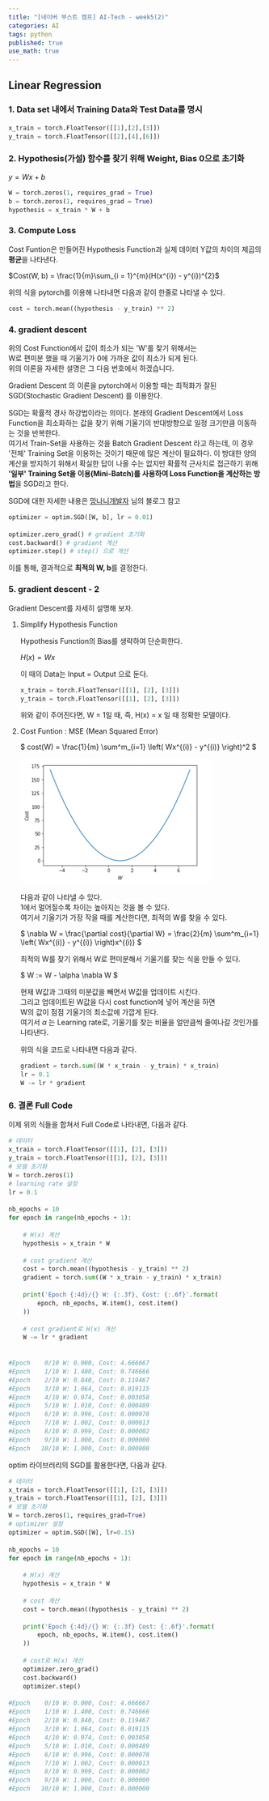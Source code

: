 ```yaml
---
title: "[네이버 부스트 캠프] AI-Tech - week5(2)"
categories: AI
tags: python
published: true
use_math: true
---
```


## Linear Regression

### 1. Data set 내에서 Training Data와 Test Data를 명시

  ```python
  x_train = torch.FloatTensor([[1],[2],[3]])
  y_train = torch.FloatTensor([[2],[4],[6]])
  ```

### 2. Hypothesis(가설) 함수를 찾기 위해 Weight, Bias 0으로 초기화
  
  $y = Wx + b$
  
  ```python
  W = torch.zeros(1, requires_grad = True)
  b = torch.zeros(1, requires_grad = True)
  hypothesis = x_train * W + b
  ```

### 3. Compute Loss

  Cost Funtion은 만들어진 Hypothesis Function과 실제 데이터 Y값의 차이의  제곱의 **평균**을 나타낸다.  

  $Cost(W, b) = \frac{1}{m}\sum_{i = 1}^{m}(H(x^{i}) - y^{i})^{2}$

  위의 식을 pytorch를 이용해 나타내면 다음과 같이 한줄로 나타낼 수 있다.  

  ```python
  cost = torch.mean((hypothesis - y_train) ** 2)
  ```

### 4. gradient descent

  위의 Cost Function에서 값이 최소가 되는 'W'를 찾기 위해서는  
  W로 편미분 했을 때 기울기가 0에 가까운 값이 최소가 되게 된다.  
  위의 이론을 자세한 설명은 그 다음 번호에서 하겠습니다.  

  Gradient Descent 의 이론을 pytorch에서 이용할 때는 최적화가 잘된  
  SGD(Stochastic Gradient Descent) 를 이용한다.  

  SGD는 확률적 경사 하강법이라는 의미다. 본래의 Gradient Descent에서 Loss   Function을 최소화하는 값을 찾기 위해 기울기의 반대방향으로 일정 크기만큼  이동하는 것을 반복한다.  
  여기서 Train-Set을 사용하는 것을 Batch Gradient Descent 라고 하는데, 이   경우 '전체' Training Set을 이용하는 것이기 때문에 많은 계산이 필요하다. 이  방대한 양의 계산을 방지하기 위해서 확실한 답이 나올 수는 없지만 확률적   근사치로 접근하기 위해 **'일부' Training Set을 이용(Mini-Batch)를 사용하여  Loss Function을 계산하는 방법**을 SGD라고 한다.  
  
  SGD에 대한 자세한 내용은 [망나니개발자](https://mangkyu.tistory.com/62)   님의 블로그 참고  

  ```python
  optimizer = optim.SGD([W, b], lr = 0.01)

  optimizer.zero_grad() # gradient 초기화
  cost.backward() # gradient 계산
  optimizer.step() # step() 으로 개선
  ```

  이를 통해, 결과적으로 **최적의 W, b**를 결정한다.

### 5. gradient descent - 2
  
  Gradient Descent를 자세히 설명해 보자.  
  
  1. Simplify Hypothesis Function  

      Hypothesis Function의 Bias를 생략하여 단순화한다.  

      $H(x) = Wx$

      이 때의 Data는 Input = Output 으로 둔다.  

      ```python
      x_train = torch.FloatTensor([[1], [2], [3]])
      y_train = torch.FloatTensor([[1], [2], [3]])
      ```

      위와 같이 주어진다면, W = 1일 때, 즉, H(x) = x 일 때 정확한 모델이다.  

  2. Cost Funtion : MSE (Mean Squared Error)

      $ cost(W) = \frac{1}{m} \sum^m_{i=1} \left( Wx^{(i)} - y^{(i)} \right)^2 $

      ![s1](/assets/images/AI-Images/img1.PNG)

      다음과 같이 나타낼 수 있다.  
      1에서 멀어질수록 차이는 높아지는 것을 볼 수 있다.  
      여기서 기울기가 가장 작을 때를 계산한다면, 최적의 W를 찾을 수 있다.  

      $ \nabla W = \frac{\partial cost}{\partial W} = \frac{2}{m} \sum^m_{i=1} \left( Wx^{(i)} - y^{(i)} \right)x^{(i)} $

      최적의 W를 찾기 위해서 W로 편미분해서 기울기를 찾는 식을 만들 수 있다.  

      $ W := W - \alpha \nabla W $

      현재 W값과 그때의 미분값을 빼면서 W값을 업데이트 시킨다.  
      그리고 업데이트된 W값을 다시 cost function에 넣어 계산을 하면  
      W의 값이 점점 기울기의 최소값에 가깝게 된다.  
      여기서 $\alpha$ 는 Learning rate로, 기울기를 찾는 비율을 얼만큼씩 줄여나갈 것인가를 나타낸다.  

      위의 식을 코드로 나타내면 다음과 같다.  

      ```python
      gradient = torch.sum((W * x_train - y_train) * x_train)
      lr = 0.1
      W -= lr * gradient
      ```

### 6. 결론 Full Code
  
  이제 위의 식들을 합쳐서 Full Code로 나타내면, 다음과 같다.  

  ```python
  # 데이터
  x_train = torch.FloatTensor([[1], [2], [3]])
  y_train = torch.FloatTensor([[1], [2], [3]])
  # 모델 초기화
  W = torch.zeros(1)
  # learning rate 설정
  lr = 0.1

  nb_epochs = 10
  for epoch in range(nb_epochs + 1):

      # H(x) 계산
      hypothesis = x_train * W

      # cost gradient 계산
      cost = torch.mean((hypothesis - y_train) ** 2)
      gradient = torch.sum((W * x_train - y_train) * x_train)

      print('Epoch {:4d}/{} W: {:.3f}, Cost: {:.6f}'.format(
          epoch, nb_epochs, W.item(), cost.item()
      ))

      # cost gradient로 H(x) 개선
      W -= lr * gradient


  #Epoch    0/10 W: 0.000, Cost: 4.666667
  #Epoch    1/10 W: 1.400, Cost: 0.746666
  #Epoch    2/10 W: 0.840, Cost: 0.119467
  #Epoch    3/10 W: 1.064, Cost: 0.019115
  #Epoch    4/10 W: 0.974, Cost: 0.003058
  #Epoch    5/10 W: 1.010, Cost: 0.000489
  #Epoch    6/10 W: 0.996, Cost: 0.000078
  #Epoch    7/10 W: 1.002, Cost: 0.000013
  #Epoch    8/10 W: 0.999, Cost: 0.000002
  #Epoch    9/10 W: 1.000, Cost: 0.000000
  #Epoch   10/10 W: 1.000, Cost: 0.000000
  ```

  optim 라이브러리의 SGD를 활용한다면, 다음과 같다.  

  ```python
  # 데이터
  x_train = torch.FloatTensor([[1], [2], [3]])
  y_train = torch.FloatTensor([[1], [2], [3]])
  # 모델 초기화
  W = torch.zeros(1, requires_grad=True)
  # optimizer 설정
  optimizer = optim.SGD([W], lr=0.15)

  nb_epochs = 10
  for epoch in range(nb_epochs + 1):

      # H(x) 계산
      hypothesis = x_train * W

      # cost 계산
      cost = torch.mean((hypothesis - y_train) ** 2)

      print('Epoch {:4d}/{} W: {:.3f} Cost: {:.6f}'.format(
          epoch, nb_epochs, W.item(), cost.item()
      ))

      # cost로 H(x) 개선
      optimizer.zero_grad()
      cost.backward()
      optimizer.step()

  #Epoch    0/10 W: 0.000, Cost: 4.666667
  #Epoch    1/10 W: 1.400, Cost: 0.746666
  #Epoch    2/10 W: 0.840, Cost: 0.119467
  #Epoch    3/10 W: 1.064, Cost: 0.019115
  #Epoch    4/10 W: 0.974, Cost: 0.003058
  #Epoch    5/10 W: 1.010, Cost: 0.000489
  #Epoch    6/10 W: 0.996, Cost: 0.000078
  #Epoch    7/10 W: 1.002, Cost: 0.000013
  #Epoch    8/10 W: 0.999, Cost: 0.000002
  #Epoch    9/10 W: 1.000, Cost: 0.000000
  #Epoch   10/10 W: 1.000, Cost: 0.000000
  ```